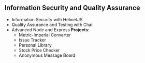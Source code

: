 ## Information Security and Quality Assurance

- Information Security with HelmetJS
- Quality Assurance and Testing with Chai
- Advanced Node and Express **Projects**:
	- Metric-Imperial Converter
	- Issue Tracker
	- Personal Library
	- Stock Price Checker
	- Anonymous Message Board
